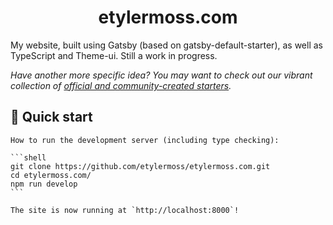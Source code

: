 <h1 align="center">
  etylermoss.com
</h1>

My website, built using Gatsby (based on gatsby-default-starter), as well as TypeScript and Theme-ui. Still a work in progress.

_Have another more specific idea? You may want to check out our vibrant collection of [official and community-created starters](https://www.gatsbyjs.com/docs/gatsby-starters/)._

## 🚀 Quick start

    How to run the development server (including type checking):

    ```shell
    git clone https://github.com/etylermoss/etylermoss.com.git
	cd etylermoss.com/
    npm run develop
    ```

    The site is now running at `http://localhost:8000`!
